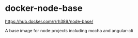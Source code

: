 # docker-node-base

https://hub.docker.com/r/rh389/node-base/

A base image for node projects including mocha and angular-cli

